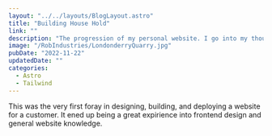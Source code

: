```yaml
---
layout: "../../layouts/BlogLayout.astro"
title: "Building House Hold"
link: ""
description: "The progression of my personal website. I go into my thoughts on the tools I'm using as well as lessons learned"
image: "/RobIndustries/LondonderryQuarry.jpg"
pubDate: "2022-11-22"
updatedDate: ""
categories:
  - Astro
  - Tailwind
---
```


This was the very first foray in designing, building, and deploying a website for a customer. It ened up being a great expirience into frontend design and general website knowledge. 